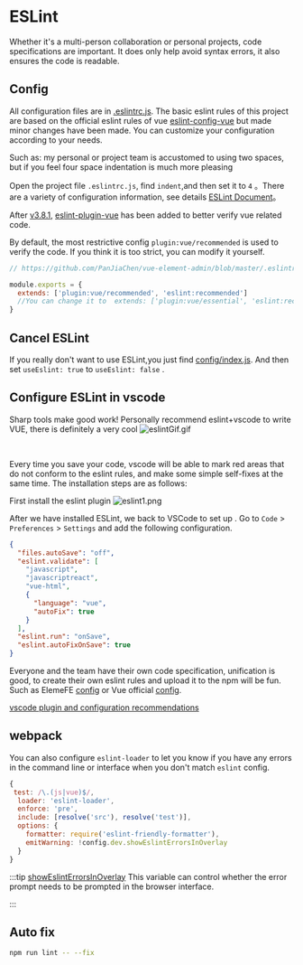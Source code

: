 # ESLint

Whether it's a multi-person collaboration or personal projects, code specifications are important. It does only help avoid syntax errors, it also ensures the code is readable.

## Config

All configuration files are in [.eslintrc.js](https://github.com/PanJiaChen/vue-element-admin/blob/master/.eslintrc.js).
The basic eslint rules of this project are based on the official eslint rules of vue [eslint-config-vue](https://github.com/vuejs/eslint-config-vue) but made minor changes have been made. You can customize your configuration according to your needs.

Such as: my personal or project team is accustomed to using two spaces, but if you feel four space indentation is much more pleasing 

Open the project file `.eslintrc.js`, find `indent`,and then set it to `4` 。There are a variety of configuration information, see details [ESLint Document](https://eslint.org/docs/rules/)。

After [v3.8.1](https://github.com/PanJiaChen/vue-element-admin/releases/tag/v3.8.1), [eslint-plugin-vue](https://github.Com/vuejs/eslint-plugin-vue) has been added to better verify vue related code.

By default, the most restrictive config `plugin:vue/recommended` is used to verify the code. If you think it is too strict, you can modify it yourself.

```js
// https://github.com/PanJiaChen/vue-element-admin/blob/master/.eslintrc.js

module.exports = {
  extends: ['plugin:vue/recommended', 'eslint:recommended']
  //You can change it to  extends: ['plugin:vue/essential', 'eslint:recommended']
}
```

## Cancel ESLint

If you really don't want to use ESLint,you just find [config/index.js](https://github.com/PanJiaChen/vue-element-admin/blob/master/build/webpack.base.conf.js).
And then set `useEslint: true` to `useEslint: false` .

## Configure ESLint in vscode

Sharp tools make good work! Personally recommend eslint+vscode to write VUE, there is definitely a very cool
![eslintGif.gif](https://wpimg.wallstcn.com/e94a76df-6dc0-4c15-9785-28b553a163e9.png)

<br/>

Every time you save your code, vscode will be able to mark red areas that do not conform to the eslint rules, and make some simple self-fixes at the same time. The installation steps are as follows:

First install the eslint plugin
![eslint1.png](https://wpimg.wallstcn.com/72f126cb-09eb-4b27-b02e-65e79eb76220.png)

After we have installed ESLint, we back to VSCode to set up . Go to `Code` > `Preferences` > `Settings` and add the following configuration.

```json
{
  "files.autoSave": "off",
  "eslint.validate": [
    "javascript",
    "javascriptreact",
    "vue-html",
    {
      "language": "vue",
      "autoFix": true
    }
  ],
  "eslint.run": "onSave",
  "eslint.autoFixOnSave": true
}
```

Everyone and the team have their own code specification, unification is good, to create their own eslint rules and upload it to the npm will be fun. Such as ElemeFE [config](https://www.npmjs.com/package/eslint-config-elemefe) or Vue official [config](https://github.com/vuejs/eslint-config-vue).

[vscode plugin and configuration recommendations](https://github.com/varHarrie/Dawn-Blossoms/issues/10)

## webpack

You can also configure `eslint-loader` to let you know if you have any errors in the command line or interface when you don't match `eslint` config.

```js
{
 test: /\.(js|vue)$/,
  loader: 'eslint-loader',
  enforce: 'pre',
  include: [resolve('src'), resolve('test')],
  options: {
    formatter: require('eslint-friendly-formatter'),
    emitWarning: !config.dev.showEslintErrorsInOverlay
  }
}
```

:::tip
[showEslintErrorsInOverlay](https://github.com/PanJiaChen/vue-element-admin/blob/master/config/index.js) This variable can control whether the error prompt needs to be prompted in the browser interface.

:::

## Auto fix

```bash
npm run lint -- --fix
```
